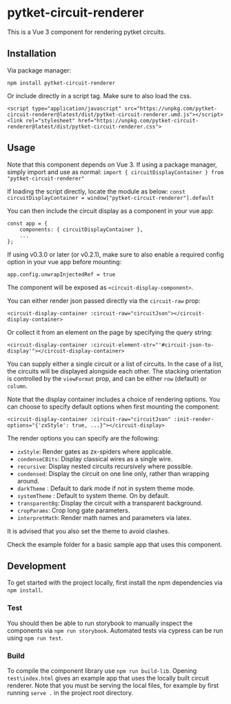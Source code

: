 # pytket-circuit-renderer

This is a Vue 3 component for rendering pytket circuits.

## Installation
Via package manager:
```
npm install pytket-circuit-renderer
```

Or include directly in a script tag. Make sure to also load the css.
```
<script type="application/javascript" src="https://unpkg.com/pytket-circuit-renderer@latest/dist/pytket-circuit-renderer.umd.js"></script>
<link rel="stylesheet" href="https://unpkg.com/pytket-circuit-renderer@latest/dist/pytket-circuit-renderer.css">
```

## Usage
Note that this component depends on Vue 3.
If using a package manager, simply import and use as normal:
```import { circuitDisplayContainer } from "pytket-circuit-renderer"```

If loading the script directly, locate the module as below:
```const circuitDisplayContainer = window["pytket-circuit-renderer"].default```

You can then include the circuit display as a component in your vue app:
```
const app = {
    components: { circuitDisplayContainer },
    ...
};
```
If using v0.3.0 or later (or v0.2.1), make sure to also enable a required config option in your vue app before mounting:
```
app.config.unwrapInjectedRef = true
```

The component will be exposed as `<circuit-display-component>`.

You can either render json passed directly via the `circuit-raw` prop:
```
<circuit-display-container :circuit-raw="circuitJson"></circuit-display-container>
```

Or collect it from an element on the page by specifying the query string:
```
<circuit-display-container :circuit-element-str="'#circuit-json-to-display'"></circuit-display-container>
```

You can supply either a single circuit or a list of circuits. In the case of a list, the circuits will be displayed
alongside each other. The stacking orientation is controlled by the `viewFormat` prop, 
and can be either `row` (default) or `column`.

Note that the display container includes a choice of rendering options. You can choose to specify 
default options when first mounting the component:
```
<circuit-display-container :circuit-raw="circuitJson" :init-render-options="{'zxStyle': true, ...}"></circuit-display>
```

The render options you can specify are the following:
- `zxStyle`: Render gates as zx-spiders where applicable.
- `condenseCBits`: Display classical wires as a single wire.
- `recursive`: Display nested circuits recursively where possible.
- `condensed`: Display the circuit on one line only, rather than wrapping around.
- `darkTheme` : Default to dark mode if not in system theme mode.
- `systemTheme` : Default to system theme. On by default.
- `transparentBg`: Display the circuit with a transparent background. 
- `cropParams`: Crop long gate parameters. 
- `interpretMath`: Render math names and parameters via latex.
 
It is advised that you also set the theme to avoid clashes.

Check the example folder for a basic sample app that uses this component.


## Development
To get started with the project locally, first install the npm dependencies via `npm install`.

### Test
You should then be able to run storybook to manually inspect the components via `npm run storybook`.
Automated tests via cypress can be run using `npm run test`.

### Build
To compile the component library use `npm run build-lib`.
Opening `test\index.html` gives an example app that uses the locally built circuit renderer.
Note that you must be serving the local files, for example by first running `serve .` in the project root directory.
